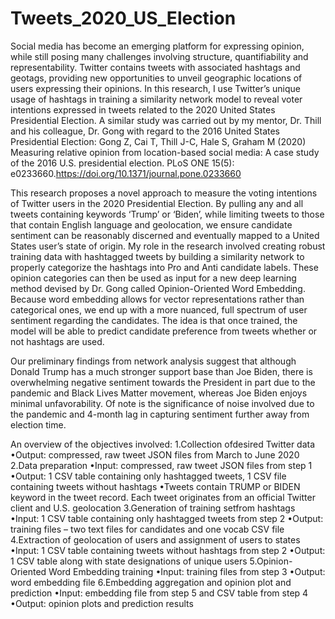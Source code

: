 # Tweets_2020_US_Election

Social media has become an emerging platform for expressing opinion, while still posing many challenges involving structure, quantifiability and representability. Twitter contains tweets with associated hashtags and geotags, providing new opportunities to unveil geographic locations of users expressing their opinions. In this research, I use Twitter’s unique usage of hashtags in training a similarity network model to reveal voter intentions expressed in tweets related to the 2020 United States Presidential Election. A similar study was carried out by my mentor, Dr. Thill and his colleague, Dr. Gong with regard to the 2016 United States Presidential Election: Gong Z, Cai T, Thill J-C, Hale S, Graham M (2020) Measuring relative opinion from location-based social media: A case study of the 2016 U.S. presidential election. PLoS ONE 15(5): e0233660.https://doi.org/10.1371/journal.pone.0233660

This research proposes a novel approach to measure the voting intentions of Twitter users in the 2020 Presidential Election. By pulling any and all tweets containing keywords ‘Trump’ or ‘Biden’, while limiting tweets to those that contain English language and geolocation, we ensure candidate sentiment can be reasonably discerned and eventually mapped to a United States user’s state of origin. My role in the research involved creating robust training data with hashtagged tweets by building a similarity network to properly categorize the hashtags into Pro and Anti candidate labels. These opinion categories can then be used as input for a new deep learning method devised by Dr. Gong called Opinion-Oriented Word Embedding. Because word embedding allows for vector representations rather than categorical ones, we end up with a more nuanced, full spectrum of user sentiment regarding the candidates. The idea is that once trained, the model will be able to predict candidate preference from tweets whether or not hashtags are used. 

Our preliminary findings from network analysis suggest that although Donald Trump has a much stronger support base than Joe Biden, there is overwhelming negative sentiment towards the President in part due to the pandemic and Black Lives Matter movement, whereas Joe Biden enjoys minimal unfavorability. Of note is the significance of noise involved due to the pandemic and 4-month lag in capturing sentiment further away from election time.

An overview of the objectives involved:
1.Collection ofdesired Twitter data 
•Output: compressed, raw tweet JSON files from March to June 2020
2.Data preparation 
•Input: compressed, raw tweet JSON files from step 1
•Output: 1 CSV table containing only hashtagged tweets, 1 CSV file containing tweets without hashtags
•Tweets contain TRUMP or BIDEN keyword in the tweet record. Each tweet originates from an official Twitter client and U.S. geolocation 
3.Generation of training setfrom hashtags
•Input: 1 CSV table containing only hashtagged tweets from step 2
•Output: training files – two text files for candidates and one vocab CSV file 
4.Extraction of geolocation of users and assignment of users to states 
•Input: 1 CSV table containing tweets without hashtags from step 2
•Output: 1 CSV table along with state designations of unique users
5.Opinion-Oriented Word Embedding training
•Input: training files from step 3
•Output: word embedding file
6.Embedding aggregation and opinion plot and prediction
•Input: embedding file from step 5 and CSV table from step 4
•Output: opinion plots and prediction results
